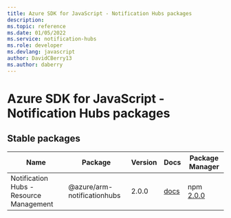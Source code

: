 ```yaml
---
title: Azure SDK for JavaScript - Notification Hubs packages
description: 
ms.topic: reference
ms.date: 01/05/2022
ms.service: notification-hubs
ms.role: developer
ms.devlang: javascript
author: DavidCBerry13
ms.author: daberry
---
```


# Azure SDK for JavaScript - Notification Hubs packages

## Stable packages

| Name                  | Package              | Version          | Docs                   | Package Manager                |
|-----------------------|----------------------|------------------|------------------------|--------------------------------|
| Notification Hubs - Resource Management | @azure/arm-notificationhubs | 2.0.0 | [docs](/azure/javascript/sdk/sdk-demo2/notification-hubs/arm-notificationhubs/azure-arm-notificationhubs/stable)  | npm [2.0.0](https://www.npmjs.com/package/%40azure%2Farm-notificationhubs) |
 

 


 